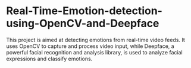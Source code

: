 # Real-Time-Emotion-detection-using-OpenCV-and-Deepface
This project is aimed at detecting emotions from real-time video feeds. It uses OpenCV to capture and process video input, while Deepface, a powerful facial recognition and analysis library, is used to analyze facial expressions and classify emotions.
